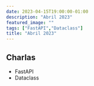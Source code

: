 ```yaml
---
date: 2023-04-15T19:00:00-01:00
description: "Abril 2023"
featured_image: ""
tags: ["FastAPI","Dataclass"]
title: "Abril 2023"
---
```


## Charlas 

- FastAPI
- Dataclass
